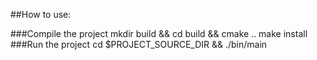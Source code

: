 ##How to use:

###Compile the project 
    mkdir build && cd build && cmake ..
    make install
###Run the project
    cd $PROJECT_SOURCE_DIR && ./bin/main
